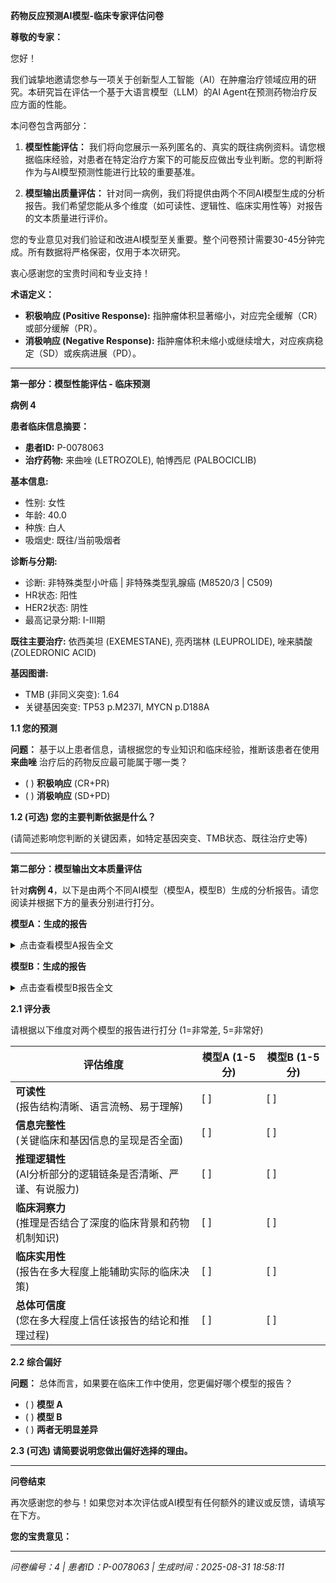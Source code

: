 **药物反应预测AI模型-临床专家评估问卷**

**尊敬的专家：**

您好！

我们诚挚地邀请您参与一项关于创新型人工智能（AI）在肿瘤治疗领域应用的研究。本研究旨在评估一个基于大语言模型（LLM）的AI Agent在预测药物治疗反应方面的性能。

本问卷包含两部分：

1. **模型性能评估：** 我们将向您展示一系列匿名的、真实的既往病例资料。请您根据临床经验，对患者在特定治疗方案下的可能反应做出专业判断。您的判断将作为与AI模型预测性能进行比较的重要基准。

2. **模型输出质量评估：** 针对同一病例，我们将提供由两个不同AI模型生成的分析报告。我们希望您能从多个维度（如可读性、逻辑性、临床实用性等）对报告的文本质量进行评价。

您的专业意见对我们验证和改进AI模型至关重要。整个问卷预计需要30-45分钟完成。所有数据将严格保密，仅用于本次研究。

衷心感谢您的宝贵时间和专业支持！

**术语定义：**

- **积极响应 (Positive Response):** 指肿瘤体积显著缩小，对应完全缓解（CR）或部分缓解（PR）。
- **消极响应 (Negative Response):** 指肿瘤体积未缩小或继续增大，对应疾病稳定（SD）或疾病进展（PD）。

---

**第一部分：模型性能评估 - 临床预测**

**病例 4**

**患者临床信息摘要：**

- **患者ID:** P-0078063
- **治疗药物:** 来曲唑 (LETROZOLE), 帕博西尼 (PALBOCICLIB)

**基本信息:**
- 性别: 女性
- 年龄: 40.0
- 种族: 白人
- 吸烟史: 既往/当前吸烟者

**诊断与分期:**
- 诊断: 非特殊类型小叶癌 | 非特殊类型乳腺癌 (M8520/3 | C509)
- HR状态: 阳性
- HER2状态: 阴性
- 最高记录分期: I-III期

**既往主要治疗:**
依西美坦 (EXEMESTANE), 亮丙瑞林 (LEUPROLIDE), 唑来膦酸 (ZOLEDRONIC ACID)

**基因图谱:**
- TMB (非同义突变): 1.64
- 关键基因突变: TP53 p.M237I, MYCN p.D188A

**1.1 您的预测**

**问题：** 基于以上患者信息，请根据您的专业知识和临床经验，推断该患者在使用 **来曲唑** 治疗后的药物反应最可能属于哪一类？

- ( ) **积极响应** (CR+PR)
- ( ) **消极响应** (SD+PD)

**1.2 (可选) 您的主要判断依据是什么？**

(请简述影响您判断的关键因素，如特定基因突变、TMB状态、既往治疗史等)

---

**第二部分：模型输出文本质量评估**

针对**病例 4**，以下是由两个不同AI模型（模型A，模型B）生成的分析报告。请您阅读并根据下方的量表分别进行打分。

**模型A：生成的报告**

<details>
<summary>点击查看模型A报告全文</summary>

**精准肿瘤学报告**  

**1. 患者与治疗信息**  
- **患者ID:** P-0078063  
- **治疗药物:** 来曲唑 (LETROZOLE), 帕博西尼 (PALBOCICLIB)  

**2. 药物信息**  
- **来曲唑 (LETROZOLE)**  
  - *描述:* 口服非甾体型II芳香化酶抑制剂。  
  - *作用机制:* 抑制芳香化酶活性。  

- **帕博西尼 (PALBOCICLIB)**  
  - *描述:* 靶向细胞周期机制的哌嗪吡啶并嘧啶类化合物。  
  - *作用机制:* 通过结合ATP口袋抑制CDK4/6（IC50: 9-15 nmol/L）。  

**3. 临床与诊断信息**  
- **人口统计学:** 女性，40.0岁，白种人，非西班牙裔，既往/当前吸烟者。  
- **分期:** AJCC IIIC期，临床分组3A，病理分组3C（衍生分期1-3）。  
- **诊断:** 乳腺小叶癌（M8520/3 | C509）；区域淋巴结转移。  
- **生物标志物:** HR阳性，HER2阴性。  
- **既往治疗:** 依西美坦，亮丙瑞林，唑来膦酸。  
- **实验室结果:** CEA 4.0 ng/ml，CA 15-3 140 U/ml（基线）。  

**4. 样本与基因图谱**  
- **样本P-0078063-T01-IM7（转移灶，髂骨）:**  
  - *癌症类型:* 乳腺浸润性小叶癌。  
  - *微卫星不稳定性(MSI)状态:* 稳定（评分: 1.99）。  
  - *肿瘤突变负荷(TMB):* 1.64（非同义突变）。  
- **基因突变:** TP53 p.M237I，MYCN p.D188A。  
- **结构变异:* 未检出。  

**5. AI生成分析**  
**预测治疗反应评分:** 0.620 / 1.0  
*(分数越接近1，表示完全缓解的可能性越高。)*  

**推理依据**  
1. **遗传因素:**  
   - *TP53 p.M237I:* 可能促进肿瘤发生，但对来曲唑/帕博西尼的疗效无直接影响。  
   - *MYCN p.D188A:* 有限证据提示可能与CDK4/6抑制剂（如帕博西尼）存在潜在相互作用，但临床相关性尚不明确。  

2. **临床决定因素:**  
   - *HR阳性状态:* 支持激素靶向治疗（如来曲唑）。  
   - *HER2阴性状态:* 排除HER2靶向治疗，倾向内分泌治疗方案。  
   - *既往治疗（如来曲唑）:* 可能通过酶适应性改变或肿瘤异质性导致获得性耐药风险。  
   - *分期/体能状态:* 间接影响预后，但与药物特异性相互作用无关。  

**注:** 该评分基于AI模型对现有数据的评估，建议临床验证。  

---  
*关键提示：完整保留原始医学逻辑，仅删减冗余内容。*

</details>

**模型B：生成的报告**

<details>
<summary>点击查看模型B报告全文</summary>

**精准肿瘤学报告**  

**1. 患者与治疗信息**  

- **患者ID:** P-0078063  
- **治疗药物:** 来曲唑 (LETROZOLE), 帕博西尼 (PALBOCICLIB)  

**2. 药物信息**  

**来曲唑 (LETROZOLE)**  

- **描述:** 来曲唑（CGS 20267）是一种口服非甾体类II型芳香化酶抑制剂，首次于1990年文献报道。  
- **作用机制:** 来曲唑是一种非甾体类II型芳香化酶抑制剂。  

**帕博西尼 (PALBOCICLIB)**  

- **描述:** 帕博西尼是一种哌嗪吡啶并嘧啶类化合物，作用于细胞周期调控机制。  
- **作用机制:** 帕博西尼是一种细胞周期蛋白依赖性激酶4/6（CDK4/6）抑制剂，通过结合ATP口袋发挥作用，其IC50值为9-15 nmol/L。  

**3. 临床与诊断信息**  

- **性别:** 女性  
- **年龄:** 40.0  
- **种族:** 白人  
- **族裔:** 非西班牙裔；非拉丁裔  
- **吸烟史:** 既往/当前吸烟者  
- **分期（最高记录）:** I-III期  
- **既往用药状态:** 是  
- **既往治疗:** 依西美坦 (EXEMESTANE), 亮丙瑞林 (LEUPROLIDE), 唑来膦酸 (ZOLEDRONIC ACID)  
- **HR状态:** 阳性  
- **HER2状态:** 阴性  
- **诊断:** 非特殊类型小叶癌 | 非特殊类型乳腺癌 (M8520/3 | C509)  
- **AJCC分期:** IIIC  
- **临床组别:** 3A  
- **病理组别:** 3C  
- **衍生分期:** I-III期  
- **摘要:** 区域性，仅累及淋巴结  

**4. 样本与基因图谱**  

- **样本ID:** P-0078063-T01-IM7（治疗前43天）  
- **癌症类型:** 乳腺癌  
- **癌症详细类型:** 乳腺浸润性小叶癌  
- **原发部位:** 乳腺  
- **转移部位:** 髂骨  
- **样本类型:** 转移灶  
- **MSI状态:** 微卫星稳定 (MSS)  
- **MSI评分:** 1.99  
- **TMB (非同义突变):** 1.64  
- **基因突变:** TP53 p.M237I, MYCN p.D188A  
- **结构变异:** 未检测到结构变异  

**5. AI生成分析**  

**预测治疗反应评分:** 0.629 / 1.0  
(分数越接近1，表示积极响应的可能性越高。)  

**推理依据**  

- **基因突变与药物机制:** 患者肿瘤携带*TP53 p.M237I*突变，该突变与肿瘤抑制功能丧失相关，可能对依赖完整p53介导凋亡的疗法（如CDK4/6抑制剂帕博西尼）产生耐药性。*MYCN p.D188A*突变与芳香化酶抑制剂（来曲唑）或CDK4/6抑制剂（帕博西尼）的敏感性无直接关联，进一步降低了预测疗效。  

- **激素受体状态与既往治疗:** 患者HR阳性，理论上适合使用来曲唑。然而，既往接触芳香化酶抑制剂（如依西美坦）可能已筛选出耐药克隆，降低了响应可能性。未检出*ESR1*突变或其他来曲唑敏感性生物标志物，进一步限制了预测获益。  

- **临床与肿瘤特征:** 患者为转移性（IIIC期）小叶癌伴骨转移，CDK4/6抑制剂在此类患者中通常表现中等活性。低肿瘤突变负荷（TMB=1.64）和微卫星稳定（MSS）提示缺乏高突变或免疫原性特征，而这些特征在某些乳腺癌亚型中与较好预后相关。  

- **患者特异性因素:** 患者年龄（40岁）和吸烟史可能影响药物代谢和毒性特征，但未直接影响该联合疗法的预测疗效。CA 15-3水平升高（140 U/mL）提示疾病负荷，但该标志物对此特定方案的响应无预测价值。  

**注:** 该分数反映了AI模型基于现有遗传和临床数据的评估。建议进行临床验证。

</details>

**2.1 评分表**

请根据以下维度对两个模型的报告进行打分 (1=非常差, 5=非常好)

| **评估维度** | **模型A (1-5分)** | **模型B (1-5分)** |
|-------------|------------------|------------------|
| **可读性**<br>(报告结构清晰、语言流畅、易于理解) | [ ] | [ ] |
| **信息完整性**<br>(关键临床和基因信息的呈现是否全面) | [ ] | [ ] |
| **推理逻辑性**<br>(AI分析部分的逻辑链条是否清晰、严谨、有说服力) | [ ] | [ ] |
| **临床洞察力**<br>(推理是否结合了深度的临床背景和药物机制知识) | [ ] | [ ] |
| **临床实用性**<br>(报告在多大程度上能辅助实际的临床决策) | [ ] | [ ] |
| **总体可信度**<br>(您在多大程度上信任该报告的结论和推理过程) | [ ] | [ ] |

**2.2 综合偏好**

**问题：** 总体而言，如果要在临床工作中使用，您更偏好哪个模型的报告？

- ( ) **模型 A**
- ( ) **模型 B**
- ( ) **两者无明显差异**

**2.3 (可选) 请简要说明您做出偏好选择的理由。**

---

**问卷结束**

再次感谢您的参与！如果您对本次评估或AI模型有任何额外的建议或反馈，请填写在下方。

**您的宝贵意见：**

---

*问卷编号：4 | 患者ID：P-0078063 | 生成时间：2025-08-31 18:58:11*

